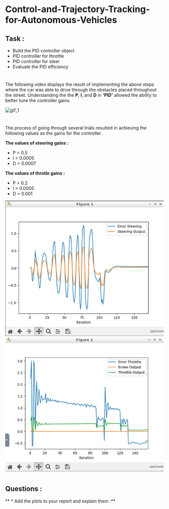 # Control-and-Trajectory-Tracking-for-Autonomous-Vehicles
## **Task :**
* Build the PID controller object
* PID controller for throttle
* PID controller for steer
* Evaluate the PID efficiency
#
The following video displays the result of implementing the above steps where the car was able to drive through the obstacles placed throughout the street. Understanding the the **P**, **I**, and **D** in **'PID'** allowed the ability to better tune the controller gains.

![gif_1](https://github.com/DishaJr/Control-and-Trajectory-Tracking-for-Autonomous-Vehicles/blob/main/ezgif.com-video-to-gif%20(3).gif)
#
The process of going through several trials resulted in achieving the following values as the gains for the controller.

**The values of steering gains :**
* P = 0.5
* I = 0.0005
* D = 0.0007

**The values of throtle gains :**
* P = 0.2
* I = 0.0005
* D = 0.001

![graph_1](https://github.com/DishaJr/Control-and-Trajectory-Tracking-for-Autonomous-Vehicles/blob/main/Screenshot%20from%202023-05-05%2018-52-05.png)
![graph_2](https://github.com/DishaJr/Control-and-Trajectory-Tracking-for-Autonomous-Vehicles/blob/main/Screenshot%20from%202023-05-05%2018-53-13.png)
#
## **Questions :**
** * Add the plots to your report and explain them :**
